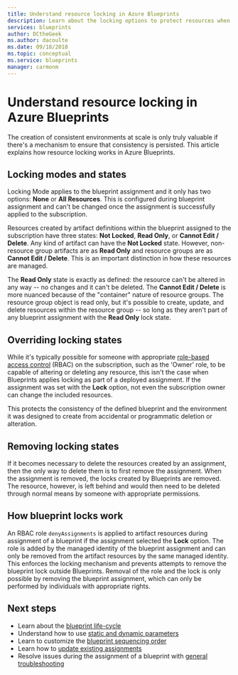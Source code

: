 ```yaml
---
title: Understand resource locking in Azure Blueprints
description: Learn about the locking options to protect resources when assigning a blueprint.
services: blueprints
author: DCtheGeek
ms.author: dacoulte
ms.date: 09/18/2018
ms.topic: conceptual
ms.service: blueprints
manager: carmonm
---
```

# Understand resource locking in Azure Blueprints

The creation of consistent environments at scale is only truly valuable if there's a mechanism to
ensure that consistency is persisted. This article explains how resource locking works in Azure
Blueprints.

## Locking modes and states

Locking Mode applies to the blueprint assignment and it only has two options: **None** or **All
Resources**. This is configured during blueprint assignment and can't be changed once the
assignment is successfully applied to the subscription.

Resources created by artifact definitions within the blueprint assigned to the subscription have
three states: **Not Locked**, **Read Only**, or **Cannot Edit / Delete**. Any kind of artifact can
have the **Not Locked** state. However, non-resource group artifacts are as **Read Only** and
resource groups are as **Cannot Edit / Delete**. This is an important distinction in how these
resources are managed.

The **Read Only** state is exactly as defined: the resource can't be altered in any way -- no
changes and it can't be deleted. The **Cannot Edit / Delete** is more nuanced because of the
"container" nature of resource groups. The resource group object is read only, but it's possible to
create, update, and delete resources within the resource group -- so long as they aren't part of
any blueprint assignment with the **Read Only** lock state.

## Overriding locking states

While it's typically possible for someone with appropriate [role-based access
control](../../../role-based-access-control/overview.md) (RBAC) on the subscription, such as the
'Owner' role, to be capable of altering or deleting any resource, this isn't the case when
Blueprints applies locking as part of a deployed assignment. If the assignment was set with the
**Lock** option, not even the subscription owner can change the included resources.

This protects the consistency of the defined blueprint and the environment it was designed to
create from accidental or programmatic deletion or alteration.

## Removing locking states

If it becomes necessary to delete the resources created by an assignment, then the only way to
delete them is to first remove the assignment. When the assignment is removed, the locks created by
Blueprints are removed. The resource, however, is left behind and would then need to be deleted
through normal means by someone with appropriate permissions.

## How blueprint locks work

An RBAC role `denyAssignments` is applied to artifact resources during assignment of a blueprint if
the assignment selected the **Lock** option. The role is added by the managed identity of the
blueprint assignment and can only be removed from the artifact resources by the same managed
identity. This enforces the locking mechanism and prevents attempts to remove the blueprint lock
outside Blueprints. Removal of the role and the lock is only possible by removing the blueprint
assignment, which can only be performed by individuals with appropriate rights.

## Next steps

- Learn about the [blueprint life-cycle](lifecycle.md)
- Understand how to use [static and dynamic parameters](parameters.md)
- Learn to customize the [blueprint sequencing order](sequencing-order.md)
- Learn how to [update existing assignments](../how-to/update-existing-assignments.md)
- Resolve issues during the assignment of a blueprint with [general troubleshooting](../troubleshoot/general.md)